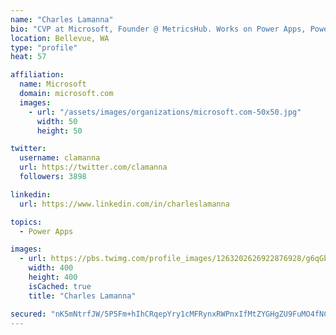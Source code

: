 ```yaml
---
name: "Charles Lamanna"
bio: "CVP at Microsoft, Founder @ MetricsHub. Works on Power Apps, Power Automate, Power Virtual Agent, Common Data Service and Dynamics 365."
location: Bellevue, WA
type: "profile"
heat: 57

affiliation:
  name: Microsoft
  domain: microsoft.com
  images:
    - url: "/assets/images/organizations/microsoft.com-50x50.jpg"
      width: 50
      height: 50

twitter:
  username: clamanna
  url: https://twitter.com/clamanna
  followers: 3898

linkedin:
  url: https://www.linkedin.com/in/charleslamanna

topics:
  - Power Apps

images:
  - url: https://pbs.twimg.com/profile_images/1263202626922876928/g6qGbHZ-_400x400.jpg
    width: 400
    height: 400
    isCached: true
    title: "Charles Lamanna"

secured: "nK5mNtrfJW/5P5Fm+hIhCRqepYry1cMFRynxRWPnxIfMtZYGHgZU9FuMO4fNCtRTFHv7UDDZ+p8Vq5iA7Qdb5+DW2w44FQ5pGFn2gP5IC2aXr22aHSOWYeOioI/CX0iATKvB83fjMbx24811UN6obtpoM8+8ycR4jpOAJcrvTWCCTBquZ8Q5fZ0l1KdUpeWSaB33Xj1HioqquvIxNmsfT9SfVdDtW3D5wLkQxzW3U1fJFWOhxwfrSwTeryN0Dq2yUkiM7X5naSFB3hzNSyqxJzJvO0x4DtZZRkrfzBgWkyER3X2pSD9YEC1Toa3wNy9XKX80vl4ScR+Y5twqMPjS1PW7iJJ8LUqtH/XeeIfmh45bXmWKB8QaCpOJ8BI2/9jwB704Cnu9pN5eiXLW5hZO0uDFJ+UPPrsgJ33wC4enkqI=;6fePotJN9ABxxwWnXfFEtQ=="
---
```


